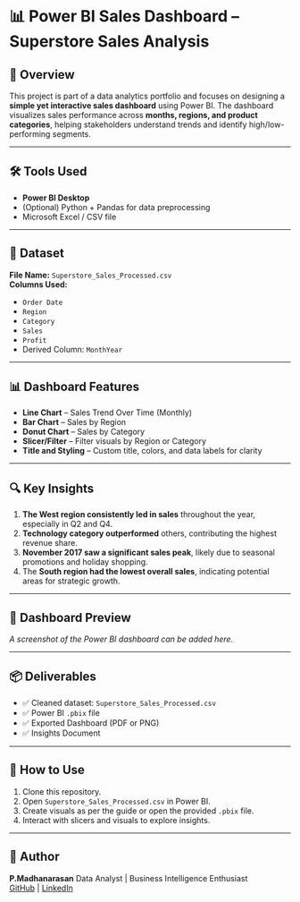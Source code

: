 # 📊 Power BI Sales Dashboard – Superstore Sales Analysis

## 🚀 Overview
This project is part of a data analytics portfolio and focuses on designing a **simple yet interactive sales dashboard** using Power BI. The dashboard visualizes sales performance across **months, regions, and product categories**, helping stakeholders understand trends and identify high/low-performing segments.

---

## 🛠 Tools Used
- **Power BI Desktop**
- (Optional) Python + Pandas for data preprocessing
- Microsoft Excel / CSV file

---

## 📁 Dataset
**File Name:** `Superstore_Sales_Processed.csv`  
**Columns Used:**
- `Order Date`
- `Region`
- `Category`
- `Sales`
- `Profit`
- Derived Column: `MonthYear`

---

## 📊 Dashboard Features
- **Line Chart** – Sales Trend Over Time (Monthly)
- **Bar Chart** – Sales by Region
- **Donut Chart** – Sales by Category
- **Slicer/Filter** – Filter visuals by Region or Category
- **Title and Styling** – Custom title, colors, and data labels for clarity

---

## 🔍 Key Insights
1. **The West region consistently led in sales** throughout the year, especially in Q2 and Q4.
2. **Technology category outperformed** others, contributing the highest revenue share.
3. **November 2017 saw a significant sales peak**, likely due to seasonal promotions and holiday shopping.
4. The **South region had the lowest overall sales**, indicating potential areas for strategic growth.

---

## 📸 Dashboard Preview
_A screenshot of the Power BI dashboard can be added here._

---

## 📦 Deliverables
- ✅ Cleaned dataset: `Superstore_Sales_Processed.csv`
- ✅ Power BI `.pbix` file
- ✅ Exported Dashboard (PDF or PNG)
- ✅ Insights Document

---

## 📌 How to Use
1. Clone this repository.
2. Open `Superstore_Sales_Processed.csv` in Power BI.
3. Create visuals as per the guide or open the provided `.pbix` file.
4. Interact with slicers and visuals to explore insights.

---

## 🧠 Author
**P.Madhanarasan** 
Data Analyst | Business Intelligence Enthusiast  
[GitHub](https://madhanarasan) | [LinkedIn](https://linkedin.com/in/madhanarasanp3)



